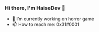 ### Hi there, I'm HaiseDev 👋

- 🔭 I’m currently working on horror game
- 📫 How to reach me: 0x31#0001
